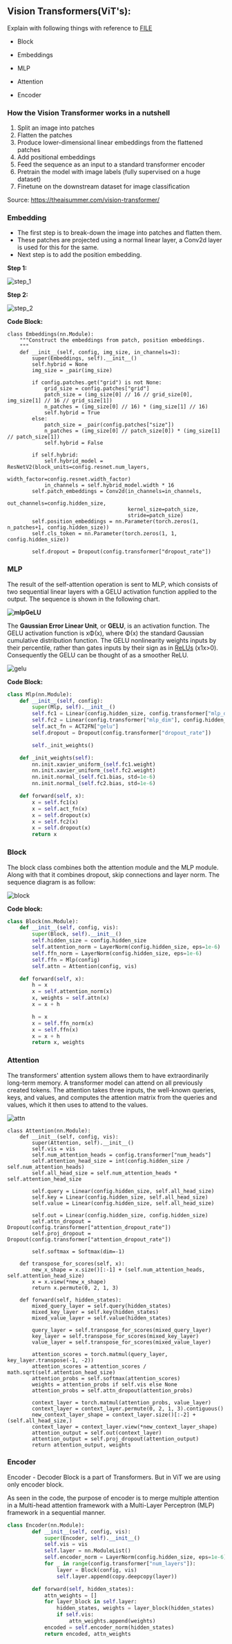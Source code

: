 ## Vision Transformers(ViT's):



Explain with following things with reference to  [FILE](https://github.com/jeonsworld/ViT-pytorch/blob/main/models/modeling.py)

- Block

- Embeddings

- MLP

- Attention

- Encoder

  

### How the Vision Transformer works in a nutshell 

1. Split an image into patches
2. Flatten the patches
3. Produce lower-dimensional linear embeddings from the flattened patches
4. Add positional embeddings
5. Feed the sequence as an input to a standard transformer encoder
6. Pretrain the model with image labels (fully supervised on a huge dataset)
7. Finetune on the downstream dataset for image classification

Source: https://theaisummer.com/vision-transformer/

### Embedding

- The first step is to break-down the image into patches and flatten them.
- These patches are projected using a normal linear layer, a Conv2d layer is used for this for the same.
- Next step is to add the position embedding. 



**Step 1:**

![step_1](../assets/step_1.jpeg)



**Step 2:** 

![step_2](../assets/step_2.jpeg)



**Code Block:**

```
class Embeddings(nn.Module):
    """Construct the embeddings from patch, position embeddings.
    """
    def __init__(self, config, img_size, in_channels=3):
        super(Embeddings, self).__init__()
        self.hybrid = None
        img_size = _pair(img_size)

        if config.patches.get("grid") is not None:
            grid_size = config.patches["grid"]
            patch_size = (img_size[0] // 16 // grid_size[0], img_size[1] // 16 // grid_size[1])
            n_patches = (img_size[0] // 16) * (img_size[1] // 16)
            self.hybrid = True
        else:
            patch_size = _pair(config.patches["size"])
            n_patches = (img_size[0] // patch_size[0]) * (img_size[1] // patch_size[1])
            self.hybrid = False

        if self.hybrid:
            self.hybrid_model = ResNetV2(block_units=config.resnet.num_layers,
                                         width_factor=config.resnet.width_factor)
            in_channels = self.hybrid_model.width * 16
        self.patch_embeddings = Conv2d(in_channels=in_channels,
                                       out_channels=config.hidden_size,
                                       kernel_size=patch_size,
                                       stride=patch_size)
        self.position_embeddings = nn.Parameter(torch.zeros(1, n_patches+1, config.hidden_size))
        self.cls_token = nn.Parameter(torch.zeros(1, 1, config.hidden_size))

        self.dropout = Dropout(config.transformer["dropout_rate"])

```



### MLP

The result of the self-attention operation is sent to MLP, which consists of two sequential linear layers with a GELU activation function applied to the output. The sequence is shown in the following chart.

**![mlp](/home/adit/Documents/GitHub/Extensive-Vision-AI-Program-6/week_12/assets/mlp.jpg)GeLU**

The **Gaussian Error Linear Unit**, or **GELU**, is an activation function. The GELU activation function is xΦ(x), where Φ(x) the standard Gaussian cumulative distribution function. The GELU nonlinearity weights inputs by their percentile, rather than gates inputs by their sign as in [ReLUs](https://paperswithcode.com/method/relu) (x1x>0). Consequently the GELU can be thought of as a smoother ReLU.

![gelu](/home/adit/Documents/GitHub/Extensive-Vision-AI-Program-6/week_12/assets/gelu.png)



**Code Block:**

```python
class Mlp(nn.Module):
    def __init__(self, config):
        super(Mlp, self).__init__()
        self.fc1 = Linear(config.hidden_size, config.transformer["mlp_dim"])
        self.fc2 = Linear(config.transformer["mlp_dim"], config.hidden_size)
        self.act_fn = ACT2FN["gelu"]
        self.dropout = Dropout(config.transformer["dropout_rate"])

        self._init_weights()

    def _init_weights(self):
        nn.init.xavier_uniform_(self.fc1.weight)
        nn.init.xavier_uniform_(self.fc2.weight)
        nn.init.normal_(self.fc1.bias, std=1e-6)
        nn.init.normal_(self.fc2.bias, std=1e-6)

    def forward(self, x):
        x = self.fc1(x)
        x = self.act_fn(x)
        x = self.dropout(x)
        x = self.fc2(x)
        x = self.dropout(x)
        return x

```



### **Block**

The block class combines both the attention module and the MLP module. Along with that it combines dropout, skip connections and layer norm. The sequence diagram is as follow:

![block](/home/adit/Documents/GitHub/Extensive-Vision-AI-Program-6/week_12/assets/block.jpg)

**Code block:**

```python
class Block(nn.Module):
    def __init__(self, config, vis):
        super(Block, self).__init__()
        self.hidden_size = config.hidden_size
        self.attention_norm = LayerNorm(config.hidden_size, eps=1e-6)
        self.ffn_norm = LayerNorm(config.hidden_size, eps=1e-6)
        self.ffn = Mlp(config)
        self.attn = Attention(config, vis)

    def forward(self, x):
        h = x
        x = self.attention_norm(x)
        x, weights = self.attn(x)
        x = x + h

        h = x
        x = self.ffn_norm(x)
        x = self.ffn(x)
        x = x + h
        return x, weights

```



### **Attention**

The transformers' attention system allows them to have extraordinarily long-term memory. A transformer model can attend on all previously created tokens. The attention takes three inputs, the well-known queries, keys, and values, and computes the attention matrix from the queries and values, which it then uses to attend to the values.

![attn](/home/adit/Documents/GitHub/Extensive-Vision-AI-Program-6/week_12/assets/attn.jpg)

```
class Attention(nn.Module):
    def __init__(self, config, vis):
        super(Attention, self).__init__()
        self.vis = vis
        self.num_attention_heads = config.transformer["num_heads"]
        self.attention_head_size = int(config.hidden_size / self.num_attention_heads)
        self.all_head_size = self.num_attention_heads * self.attention_head_size

        self.query = Linear(config.hidden_size, self.all_head_size)
        self.key = Linear(config.hidden_size, self.all_head_size)
        self.value = Linear(config.hidden_size, self.all_head_size)

        self.out = Linear(config.hidden_size, config.hidden_size)
        self.attn_dropout = Dropout(config.transformer["attention_dropout_rate"])
        self.proj_dropout = Dropout(config.transformer["attention_dropout_rate"])

        self.softmax = Softmax(dim=-1)

    def transpose_for_scores(self, x):
        new_x_shape = x.size()[:-1] + (self.num_attention_heads, self.attention_head_size)
        x = x.view(*new_x_shape)
        return x.permute(0, 2, 1, 3)

    def forward(self, hidden_states):
        mixed_query_layer = self.query(hidden_states)
        mixed_key_layer = self.key(hidden_states)
        mixed_value_layer = self.value(hidden_states)

        query_layer = self.transpose_for_scores(mixed_query_layer)
        key_layer = self.transpose_for_scores(mixed_key_layer)
        value_layer = self.transpose_for_scores(mixed_value_layer)

        attention_scores = torch.matmul(query_layer, key_layer.transpose(-1, -2))
        attention_scores = attention_scores / math.sqrt(self.attention_head_size)
        attention_probs = self.softmax(attention_scores)
        weights = attention_probs if self.vis else None
        attention_probs = self.attn_dropout(attention_probs)

        context_layer = torch.matmul(attention_probs, value_layer)
        context_layer = context_layer.permute(0, 2, 1, 3).contiguous()
        new_context_layer_shape = context_layer.size()[:-2] + (self.all_head_size,)
        context_layer = context_layer.view(*new_context_layer_shape)
        attention_output = self.out(context_layer)
        attention_output = self.proj_dropout(attention_output)
        return attention_output, weights
```



### Encoder



Encoder - Decoder Block is a part of Transformers. But in ViT we are using only encoder block.

As seen in the code, the purpose of encoder is to merge multiple attention in a Multi-head attention framework with a Multi-Layer Perceptron (MLP) framework in a sequential manner.



```python
class Encoder(nn.Module):
        def __init__(self, config, vis):
            super(Encoder, self).__init__()
            self.vis = vis
            self.layer = nn.ModuleList()
            self.encoder_norm = LayerNorm(config.hidden_size, eps=1e-6)
            for _ in range(config.transformer["num_layers"]):
                layer = Block(config, vis)
                self.layer.append(copy.deepcopy(layer))

        def forward(self, hidden_states):
            attn_weights = []
            for layer_block in self.layer:
                hidden_states, weights = layer_block(hidden_states)
                if self.vis:
                    attn_weights.append(weights)
            encoded = self.encoder_norm(hidden_states)
            return encoded, attn_weights
```

